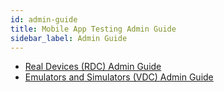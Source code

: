 ```yaml
---
id: admin-guide
title: Mobile App Testing Admin Guide
sidebar_label: Admin Guide
---
```


* [Real Devices (RDC) Admin Guide](https://wiki.saucelabs.com/pages/viewpage.action?pageId=92677335)
* [Emulators and Simulators (VDC) Admin Guide](https://wiki.saucelabs.com/pages/viewpage.action?pageId=92677327)
